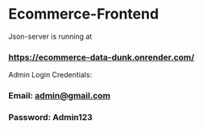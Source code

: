 # Ecommerce-Frontend

Json-server is running at 
### https://ecommerce-data-dunk.onrender.com/

Admin Login Credentials:
### Email: admin@gmail.com
### Password: Admin123
